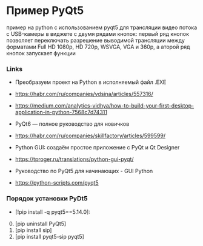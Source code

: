 # Пример PyQt5

пример на python с использованием pyqt5 для трансляции видео потока с USB-камеры в виджете с двумя рядами кнопок: первый ряд кнопок позволяет переключать разрешение выводимой трансляции между форматами Full HD 1080p, HD 720p, WSVGA, VGA и 360p, а аторой ряд кнопок запускает функции

### Links

- Преобразуем проект на Python в исполняемый файл .EXE
- https://habr.com/ru/companies/vdsina/articles/557316/
- https://medium.com/analytics-vidhya/how-to-build-your-first-desktop-application-in-python-7568c7d74311


- PyQt6 — полное руководство для новичков
- https://habr.com/ru/companies/skillfactory/articles/599599/

- Python GUI: создаём простое приложение с PyQt и Qt Designer
- https://tproger.ru/translations/python-gui-pyqt/

- Руководство по PyQt5 для начинающих - GUI Python
- https://python-scripts.com/pyqt5

### Порядок установки PyDt5 
- [!pip install -q pyqt5==5.14.0]:

0. [pip uninstall PyQt5]
1. [pip install sip]
2. [pip install pyqt5-sip pyqt5]

